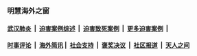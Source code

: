 
### 明慧海外之窗

####  [武汉肺炎](indexes/365.md?t=05211001) &nbsp;|&nbsp;  [迫害案例综述](indexes/328.md?t=05211001) &nbsp;|&nbsp; [迫害致死案例](indexes/277.md?t=05211001)  &nbsp;|&nbsp; [更多迫害案例](indexes/81.md?t=05211001)  &nbsp;|&nbsp; 
####  [时事评论](indexes/19.md?t=05211001) &nbsp;|&nbsp; [海外简讯](indexes/245.md?t=05211001)&nbsp;|&nbsp;  [社会支持](indexes/140.md?t=05211001) &nbsp;|&nbsp; [褒奖决议](indexes/282.md?t=05211001) &nbsp;|&nbsp; [社区报道](indexes/91.md?t=05211001)  &nbsp;|&nbsp; [天人之间](indexes/78.md?t=05211001) 

